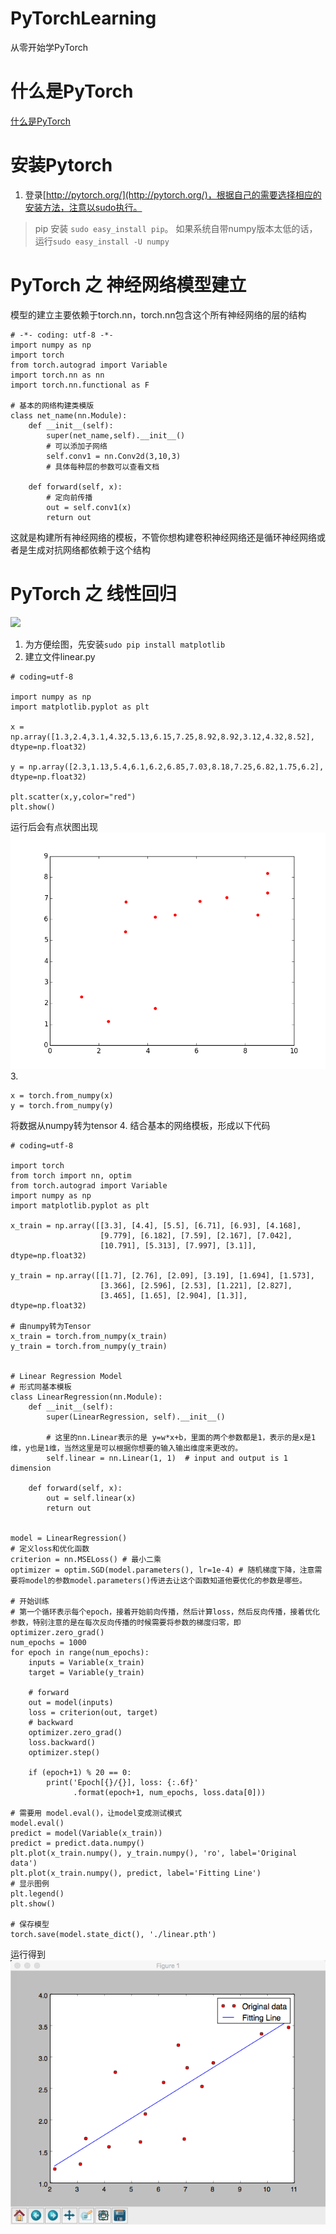 # PyTorchLearning
从零开始学PyTorch

# 什么是PyTorch
[什么是PyTorch](https://ptorch.com/news/1.html)

# 安装Pytorch
1. 登录[http://pytorch.org/](http://pytorch.org/)，根据自己的需要选择相应的安装方法，注意以sudo执行。
> pip 安装 `sudo easy_install pip`。
如果系统自带numpy版本太低的话，运行`sudo easy_install -U numpy`

# PyTorch 之 神经网络模型建立
模型的建立主要依赖于torch.nn，torch.nn包含这个所有神经网络的层的结构
```
# -*- coding: utf-8 -*-
import numpy as np
import torch
from torch.autograd import Variable
import torch.nn as nn
import torch.nn.functional as F

# 基本的网络构建类模版
class net_name(nn.Module):
    def __init__(self):
        super(net_name,self).__init__()
        # 可以添加子网络
        self.conv1 = nn.Conv2d(3,10,3)
        # 具体每种层的参数可以查看文档

    def forward(self, x):
        # 定向前传播
        out = self.conv1(x)
        return out
```
这就是构建所有神经网络的模板，不管你想构建卷积神经网络还是循环神经网络或者是生成对抗网络都依赖于这个结构

# PyTorch 之 线性回归
![](https://ptorch.com/uploads/e7d5687f7ffd9f4d67e169098cd3f66e.png)
1. 为方便绘图，先安装`sudo pip install matplotlib`
2. 建立文件linear.py
```
# coding=utf-8

import numpy as np
import matplotlib.pyplot as plt

x = np.array([1.3,2.4,3.1,4.32,5.13,6.15,7.25,8.92,8.92,3.12,4.32,8.52], dtype=np.float32)

y = np.array([2.3,1.13,5.4,6.1,6.2,6.85,7.03,8.18,7.25,6.82,1.75,6.2], dtype=np.float32)

plt.scatter(x,y,color="red")
plt.show()
```
运行后会有点状图出现
![](https://github.com/CherishW0316/PyTorchLearning/blob/master/image/figure_1.png?raw=true)
3. 
```
x = torch.from_numpy(x)
y = torch.from_numpy(y)
```
将数据从numpy转为tensor
4. 结合基本的网络模板，形成以下代码
```
# coding=utf-8

import torch
from torch import nn, optim
from torch.autograd import Variable
import numpy as np
import matplotlib.pyplot as plt

x_train = np.array([[3.3], [4.4], [5.5], [6.71], [6.93], [4.168],
                    [9.779], [6.182], [7.59], [2.167], [7.042],
                    [10.791], [5.313], [7.997], [3.1]], dtype=np.float32)

y_train = np.array([[1.7], [2.76], [2.09], [3.19], [1.694], [1.573],
                    [3.366], [2.596], [2.53], [1.221], [2.827],
                    [3.465], [1.65], [2.904], [1.3]], dtype=np.float32)

# 由numpy转为Tensor
x_train = torch.from_numpy(x_train)
y_train = torch.from_numpy(y_train)


# Linear Regression Model
# 形式同基本模板
class LinearRegression(nn.Module):
    def __init__(self):
        super(LinearRegression, self).__init__()
        
        # 这里的nn.Linear表示的是 y=w*x+b，里面的两个参数都是1，表示的是x是1维，y也是1维，当然这里是可以根据你想要的输入输出维度来更改的。
        self.linear = nn.Linear(1, 1)  # input and output is 1 dimension
        
    def forward(self, x):
        out = self.linear(x)
        return out


model = LinearRegression()
# 定义loss和优化函数
criterion = nn.MSELoss() # 最小二乘
optimizer = optim.SGD(model.parameters(), lr=1e-4) # 随机梯度下降，注意需要将model的参数model.parameters()传进去让这个函数知道他要优化的参数是哪些。

# 开始训练
# 第一个循环表示每个epoch，接着开始前向传播，然后计算loss，然后反向传播，接着优化参数，特别注意的是在每次反向传播的时候需要将参数的梯度归零，即optimizer.zero_grad()
num_epochs = 1000
for epoch in range(num_epochs):
    inputs = Variable(x_train)
    target = Variable(y_train)

    # forward
    out = model(inputs)
    loss = criterion(out, target)
    # backward
    optimizer.zero_grad()
    loss.backward()
    optimizer.step()

    if (epoch+1) % 20 == 0:
        print('Epoch[{}/{}], loss: {:.6f}'
              .format(epoch+1, num_epochs, loss.data[0]))
              
# 需要用 model.eval()，让model变成测试模式
model.eval()
predict = model(Variable(x_train))
predict = predict.data.numpy()
plt.plot(x_train.numpy(), y_train.numpy(), 'ro', label='Original data')
plt.plot(x_train.numpy(), predict, label='Fitting Line')
# 显示图例
plt.legend() 
plt.show()

# 保存模型
torch.save(model.state_dict(), './linear.pth')
```
运行得到
![](https://github.com/CherishW0316/PyTorchLearning/blob/master/image/image.png?raw=true)
